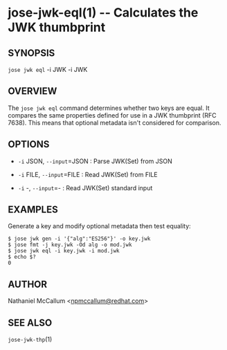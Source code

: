jose-jwk-eql(1) -- Calculates the JWK thumbprint
================================================

## SYNOPSIS

`jose jwk eql` -i JWK -i JWK

## OVERVIEW

The `jose jwk eql` command determines whether two keys are equal. It compares
the same properties defined for use in a JWK thumbprint (RFC 7638). This means
that optional metadata isn't considered for comparison.

## OPTIONS

* `-i` JSON, `--input`=JSON :
  Parse JWK(Set) from JSON

* `-i` FILE, `--input`=FILE :
  Read JWK(Set) from FILE

* `-i` -, `--input`=- :
  Read JWK(Set) standard input

## EXAMPLES

Generate a key and modify optional metadata then test equality:

    $ jose jwk gen -i '{"alg":"ES256"}' -o key.jwk
    $ jose fmt -j key.jwk -Od alg -o mod.jwk
    $ jose jwk eql -i key.jwk -i mod.jwk
    $ echo $?
    0

## AUTHOR

Nathaniel McCallum &lt;npmccallum@redhat.com&gt;

## SEE ALSO

`jose-jwk-thp`(1)
